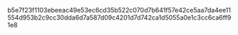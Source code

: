 b5e7f23f1103ebeeac49e53ec6cd35b522c070d7b641f57e42ce5aa7da4ee11554d953b2c9cc30dda6d7a587d09c4201d7d742ca1d5055a0e1c3cc6ca6ff91e8
